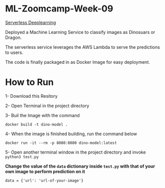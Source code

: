 # ML-Zoomcamp-Week-09
[Serverless Deeplearning](https://github.com/alexeygrigorev/mlbookcamp-code/tree/master/course-zoomcamp/09-serverless)

Deployed a Machine Learning Service to classify images as Dinosuars or Dragon.

The serverless service leverages the AWS Lambda to serve the predictions to users.

The code is finally packaged in as Docker Image for easy deployment.

# How to Run

1- Download this Resitory

2- Open Terminal in the project directory

3- Buil the Image with the command

`docker build -t dino-model .`

4- When the image is finished building, run the  command below

`docker run -it --rm -p 8080:8080 dino-model:latest`

5- Open another terminal window in the project directory and invoke `python3 test.py`

**Change the value of the `data` dictionary inside `test.py` with that of your own image to perform prediction on it**

`data = {'url': 'url-of-your-image'}`

